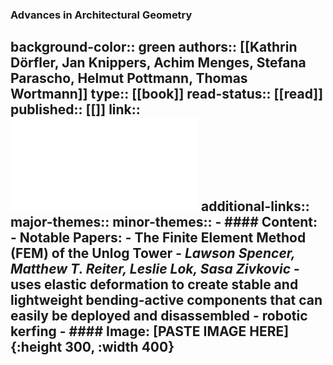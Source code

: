 ### Advances in Architectural Geometry
background-color:: green
authors:: [[Kathrin Dörfler, Jan Knippers, Achim Menges, Stefana Parascho, Helmut Pottmann, Thomas Wortmann]]
type:: [[book]]
read-status:: [[read]]
published:: [[]] 
link:: ![10.1515_9783111162683.pdf](../assets/10.1515_9783111162683_1696581160222_0.pdf)
additional-links::
major-themes::
minor-themes::
	- #### Content:
		- Notable Papers:
			- **The Finite Element Method (FEM) of the Unlog Tower** - *Lawson Spencer, Matthew T. Reiter, Leslie Lok, Sasa Zivkovic*
				- uses elastic deformation to create stable and lightweight bending-active components that can easily be deployed and disassembled
				- robotic kerfing
	- #### Image:
	  [PASTE IMAGE HERE]{:height 300, :width 400}
-